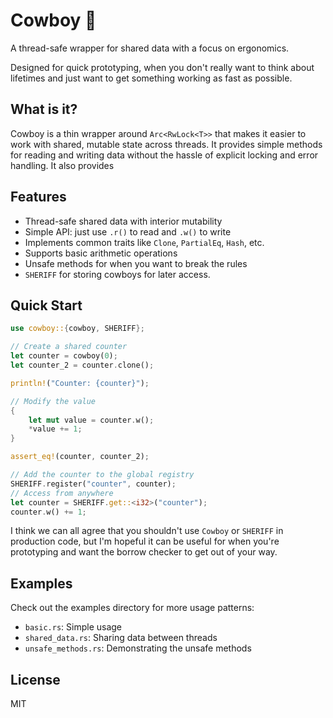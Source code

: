 # Cowboy 🤠

A thread-safe wrapper for shared data with a focus on ergonomics.

Designed for quick prototyping, when you don't really want to think about lifetimes and just want to get something working as fast as possible.

## What is it?

Cowboy is a thin wrapper around `Arc<RwLock<T>>` that makes it easier to work with shared, mutable state across threads. It provides simple methods for reading and writing data without the hassle of explicit locking and error handling. It also provides 

## Features

- Thread-safe shared data with interior mutability
- Simple API: just use `.r()` to read and `.w()` to write
- Implements common traits like `Clone`, `PartialEq`, `Hash`, etc.
- Supports basic arithmetic operations
- Unsafe methods for when you want to break the rules
- `SHERIFF` for storing cowboys for later access. 

## Quick Start

```rust
use cowboy::{cowboy, SHERIFF};

// Create a shared counter
let counter = cowboy(0);
let counter_2 = counter.clone();

println!("Counter: {counter}");

// Modify the value
{
    let mut value = counter.w();
    *value += 1;
}

assert_eq!(counter, counter_2);

// Add the counter to the global registry
SHERIFF.register("counter", counter);
// Access from anywhere
let counter = SHERIFF.get::<i32>("counter");
counter.w() += 1;
```

I think we can all agree that you shouldn't use `Cowboy` or `SHERIFF` in production code, but I'm hopeful it can be useful for when you're prototyping and want the borrow checker to get out of your way. 

## Examples

Check out the examples directory for more usage patterns:
- `basic.rs`: Simple usage
- `shared_data.rs`: Sharing data between threads
- `unsafe_methods.rs`: Demonstrating the unsafe methods

## License

MIT

